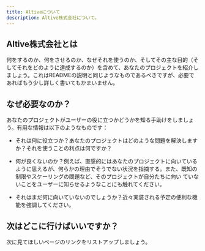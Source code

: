 ```yaml
---
title: Altiveについて
description: Altive株式会社について。
---
```


## Altive株式会社とは

何をするのか、何をさせるのか、なぜそれを使うのか、そしてその主な目的（そしてそれをどのように達成するのか）を含めて、あなたのプロジェクトを紹介しましょう。これはREADMEの説明と同じようなものであるべきですが、必要であればもう少し詳しく書いてもかまいません。

## なぜ必要なのか？

あなたのプロジェクトがユーザーの役に立つかどうかを知る手助けをしましょう。有用な情報は以下のようなものです：

* それは何に役立つか？あなたのプロジェクトはどのような問題を解決しますか？それを使うことの利点は何ですか？

* 何が良くないのか？例えば、直感的にはあなたのプロジェクトに向いているように思えるが、何らかの理由でそうでない状況を指摘する。また、既知の制限やスケーリングの問題など、そのプロジェクトが自分たちに向い ていないことをユーザーに知らせるようなことにも触れてください。

* それはまだ何に向いていないのでしょうか？近々実装される予定の便利な機能を強調してください。

## 次はどこに行けばいいですか？

次に見てほしいページのリンクをリストアップしましょう。
